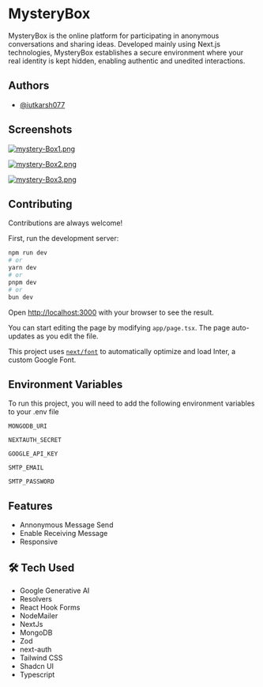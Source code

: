 
# MysteryBox

MysteryBox is the online platform for participating in anonymous conversations and sharing ideas. Developed mainly using Next.js  technologies, MysteryBox establishes a secure environment where your real identity is kept hidden, enabling authentic and unedited interactions.



## Authors

- [@iutkarsh077](https://www.github.com/iutkarsh077)


## Screenshots
[![mystery-Box1.png](https://i.postimg.cc/nzpXL3rN/mystery-Box1.png)](https://postimg.cc/t1vqSthz)


[![mystery-Box2.png](https://i.postimg.cc/WbL1p9y8/mystery-Box2.png)](https://postimg.cc/SjdhDGkY)


[![mystery-Box3.png](https://i.postimg.cc/3NHQhqwD/mystery-Box3.png)](https://postimg.cc/N9bz7pmg)
## Contributing

Contributions are always welcome!

First, run the development server:

```bash
npm run dev
# or
yarn dev
# or
pnpm dev
# or
bun dev
```

Open [http://localhost:3000](http://localhost:3000) with your browser to see the result.

You can start editing the page by modifying `app/page.tsx`. The page auto-updates as you edit the file.

This project uses [`next/font`](https://nextjs.org/docs/basic-features/font-optimization) to automatically optimize and load Inter, a custom Google Font.



## Environment Variables

To run this project, you will need to add the following environment variables to your .env file

`MONGODB_URI`

`NEXTAUTH_SECRET`

`GOOGLE_API_KEY`

`SMTP_EMAIL`

`SMTP_PASSWORD`
## Features

- Annonymous Message Send
- Enable Receiving Message
- Responsive


## 🛠 Tech Used
- Google Generative AI
- Resolvers
- React Hook Forms
- NodeMailer
- NextJs
- MongoDB
- Zod
- next-auth
- Tailwind CSS
- Shadcn UI
- Typescript
